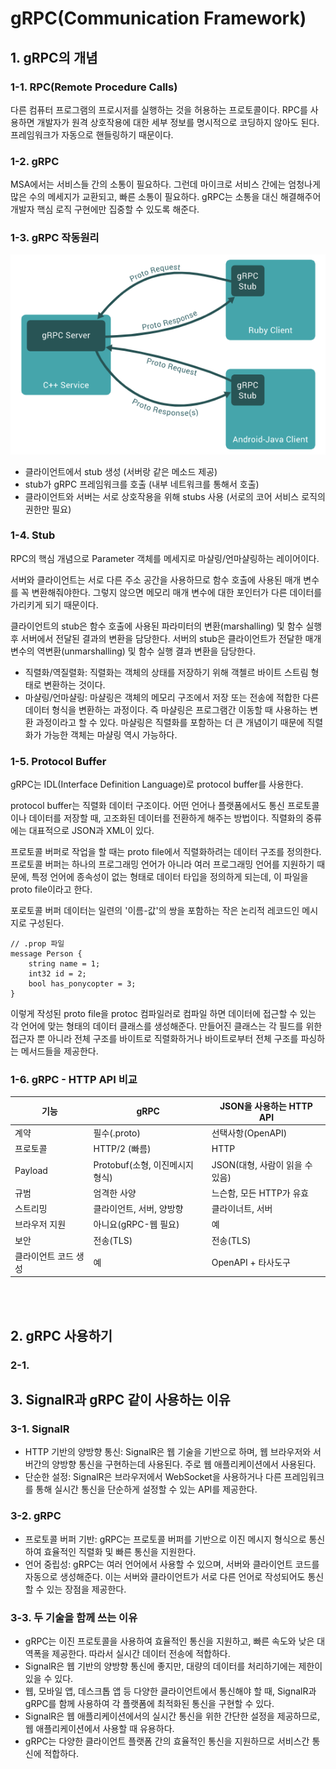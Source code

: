 # gRPC(Communication Framework)

## 1. gRPC의 개념

### 1-1. RPC(Remote Procedure Calls)

다른 컴퓨터 프로그램의 프로시저를 실행하는 것을 허용하는 프로토콜이다. RPC를 사용하면 개발자가 원격 상호작용에 대한 세부 정보를 명시적으로 코딩하지 않아도 된다. 프레임워크가 자동으로 핸들링하기 때문이다.

### 1-2. gRPC

MSA에서는 서비스들 간의 소통이 필요하다. 그런데 마이크로 서비스 간에는 엄청나게 많은 수의 메세지가 교환되고, 빠른 소통이 필요하다. gRPC는 소통을 대신 해결해주어 개발자 핵심 로직 구현에만 집중할 수 있도록 해준다.

### 1-3. gRPC 작동원리

![img.png](../img/img_31.png)

- 클라이언트에서 stub 생성 (서버랑 같은 메소드 제공)
- stub가 gRPC 프레임워크를 호출 (내부 네트워크를 통해서 호출)
- 클라이언트와 서버는 서로 상호작용을 위해 stubs 사용 (서로의 코어 서비스 로직의 권한만 필요)

### 1-4. Stub
RPC의 핵심 개념으로 Parameter 객체를 메세지로 마샬링/언마샬링하는 레이어이다.

서버와 클라이언트는 서로 다른 주소 공간을 사용하므로 함수 호출에 사용된 매개 변수를 꼭 변환해줘야한다. 그렇지 않으면 메모리 매개 변수에 대한 포인터가 다른 데이터를 가리키게 되기 때문이다.

클라이언트의 stub은 함수 호출에 사용된 파라미터의 변환(marshalling) 및 함수 실행 후 서버에서 전달된 결과의 변환을 담당한다. 서버의 stub은 클라이언트가 전달한 매개 변수의 역변환(unmarshalling) 및 함수 실행 결과 변환을 담당한다.

- 직렬화/역질렬화: 직렬화는 객체의 상태를 저장하기 위해 객첼르 바이트 스트림 형태로 변환하는 것이다.
- 마샬링/언마샬링: 마샬링은 객체의 메모리 구조에서 저장 또는 전송에 적합한 다른 데이터 형식을 변환하는 과정이다. 즉 마샬링은 프로그램간 이동할 때 사용하는 변환 과정이라고 할 수 있다.
  마샬링은 직렬화를 포함하는 더 큰 개념이기 때문에 직렬화가 가능한 객체는 마샬링 역시 가능하다.

### 1-5. Protocol Buffer
gRPC는 IDL(Interface Definition Language)로 protocol buffer를 사용한다.

protocol buffer는 직렬화 데이터 구조이다. 어떤 언어나 플랫폼에서도 통신 프로토콜이나 데이터를 저장할 때, 고조화된 데이터를 전환하게 해주는 방법이다. 직렬화의 중류에는 대표적으로 JSON과 XML이 있다.

프로토콜 버퍼로 작업을 할 때는 proto file에서 직렬화하려는 데이터 구조를 정의한다. 프로토콜 버퍼는 하나의 프로그래밍 언어가 아니라 여러 프로그래밍 언어를 지원하기 때문에, 특정 언어에 종속성이 없는 형태로 데이터 타입을 정의하게 되는데, 이 파일을 proto file이라고 한다.

포로토콜 버퍼 데이터는 일련의 '이름-값'의 쌍을 포함하는 작은 논리적 레코드인 메시지로 구성된다.

    // .prop 파일
    message Person {
        string name = 1;
        int32 id = 2;
        bool has_ponycopter = 3;
    }

이렇게 작성된 proto file을 protoc 컴파일러로 컴파일 하면 데이터에 접근할 수 있는 각 언어에 맞는 형태의 데이터 클래스를 생성해준다. 만들어진 클래스는 각 필드를 위한 접근자 뿐 아니라 전체 구조를 바이트로 직렬화하거나 바이트로부터 전체 구조를 파싱하는 메서드들을 제공한다.


### 1-6. gRPC - HTTP API 비교

| 기능               | gRPC                        | JSON을 사용하는 HTTP API    |
|------------------|-----------------------------|---------------------------|
| 계약              | 필수(.proto)                 | 선택사항(OpenAPI)           |
| 프로토콜           | HTTP/2 (빠름)                | HTTP                      |
| Payload          | Protobuf(소형, 이진메시지 형식) | JSON(대형, 사람이 읽을 수 있음) |
| 규범              | 엄격한 사양                   | 느슨함, 모든 HTTP가 유효       |
| 스트리밍           | 클라이언트, 서버, 양방향         | 클라이너트, 서버              |
| 브라우저 지원       | 아니요(gRPC-웹 필요)           | 예                         |
| 보안              | 전송(TLS)                    | 전송(TLS)                  |
| 클라이언트 코드 생성 | 예                           | OpenAPI + 타사도구          |

<br>
<br>

## 2. gRPC 사용하기

### 2-1. 

## 3. SignalR과 gRPC 같이 사용하는 이유

### 3-1. SignalR
- HTTP 기반의 양방향 통신: SignalR은 웹 기술을 기반으로 하며, 웹 브라우저와 서버간의 양방향 통신을 구현하는데 사용된다. 주로 웹 애플리케이션에서 사용된다.
- 단순한 설정: SignalR은 브라우저에서 WebSocket을 사용하거나 다른 프레임워크를 통해 실시간 통신을 단순하게 설정할 수 있는 API를 제공한다.

### 3-2. gRPC
- 프로토콜 버퍼 기반: gRPC는 프로토콜 버퍼를 기반으로 이진 메시지 형식으로 통신하여 효율적인 직렬화 및 빠른 통신을 지원한다.
- 언어 중립성: gRPC는 여러 언어에서 사용할 수 있으며, 서버와 클라이언트 코드를 자동으로 생성해준다. 이는 서버와 클라이언트가 서로 다른 언어로 작성되어도 통신할 수 있는 장점을 제공한다.

### 3-3. 두 기술을 함께 쓰는 이유
- gRPC는 이진 프로토콜을 사용하여 효율적인 통신을 지원하고, 빠른 속도와 낮은 대역폭을 제공한다. 따라서 실시간 데이터 전송에 적합하다.
- SignalR은 웹 기반의 양방향 통신에 좋지만, 대량의 데이터를 처리하기에는 제한이 있을 수 있다.
- 웹, 모바일 앱, 데스크톱 앱 등 다양한 클라이언트에서 통신해야 할 때, SignalR과 gRPC를 함께 사용하여 각 플랫폼에 최적화된 통신을 구현할 수 있다.
- SignalR은 웹 애플리케이션에서의 실시간 통신을 위한 간단한 설정을 제공하므로, 웹 애플리케이션에서 사용할 때 유용하다.
- gRPC는 다양한 클라이언트 플랫폼 간의 효율적인 통신을 지원하므로 서비스간 통신에 적합하다.